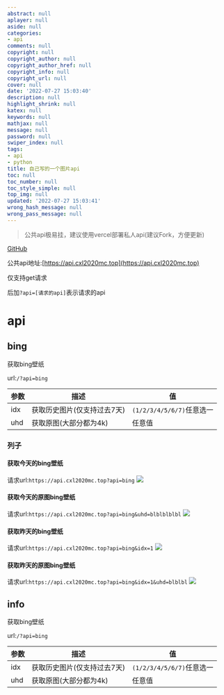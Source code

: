 ```yaml
---
abstract: null
aplayer: null
aside: null
categories:
- api
comments: null
copyright: null
copyright_author: null
copyright_author_href: null
copyright_info: null
copyright_url: null
cover: null
date: '2022-07-27 15:03:40'
description: null
highlight_shrink: null
katex: null
keywords: null
mathjax: null
message: null
password: null
swiper_index: null
tags:
- api
- python
title: 自己写的一个图片api
toc: null
toc_number: null
toc_style_simple: null
top_img: null
updated: '2022-07-27 15:03:41'
wrong_hash_message: null
wrong_pass_message: null
---
```

> 公共api极易挂，建议使用vercel部署私人api(建议Fork，方便更新)

[GitHub](https://github.com/cxl2020MC/bing-imgapi)

公共api地址:[https://api.cxl2020mc.top](https://api.cxl2020mc.top)

仅支持get请求

后加`?api=[请求的api]`表示请求的api

# api

## bing

获取bing壁纸

url:`/?api=bing`

| 参数 | 描述 | 值 |
| ------ | ------ | ------ |
|idx|获取历史图片(仅支持过去7天)|`(1/2/3/4/5/6/7)`任意选一|
|uhd|获取原图(大部分都为4k)|任意值|

### 列子

#### 获取今天的bing壁纸

请求url:`https://api.cxl2020mc.top?api=bing`
![](https://api.cxl2020mc.top?api=bing)

#### 获取今天的原图bing壁纸

请求url:`https://api.cxl2020mc.top?api=bing&uhd=blblblblbl`
![](https://api.cxl2020mc.top?api=bing&uhd=0)

#### 获取昨天的bing壁纸

请求url:`https://api.cxl2020mc.top?api=bing&idx=1`
![](https://api.cxl2020mc.top?api=bing&idx=1)

#### 获取昨天的原图bing壁纸

请求url:`https://api.cxl2020mc.top?api=bing&idx=1&uhd=blblbl`
![](https://api.cxl2020mc.top?api=bing&idx=1&uhd=blblbl)

## info

获取bing壁纸

url:`/?api=bing`

| 参数 | 描述 | 值 |
| ------ | ------ | ------ |
|idx|获取历史图片(仅支持过去7天)|`(1/2/3/4/5/6/7)`任意选一|
|uhd|获取原图(大部分都为4k)|任意值|


